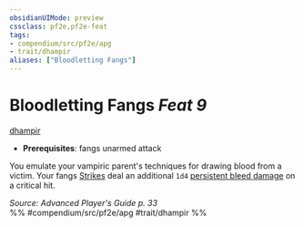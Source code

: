 ```yaml
---
obsidianUIMode: preview
cssclass: pf2e,pf2e-feat
tags:
- compendium/src/pf2e/apg
- trait/dhampir
aliases: ["Bloodletting Fangs"]
---
```

# Bloodletting Fangs  *Feat 9*  
[dhampir](rules/traits/dhampir-b1.md "Dhampir Ancestry & Heritage Trait")  

- **Prerequisites**: fangs unarmed attack

You emulate your vampiric parent's techniques for drawing blood from a victim. Your fangs [Strikes](rules/actions/strike.md) deal an additional `1d4` [persistent bleed damage](rules/conditions.md#Persistent%20Damage) on a critical hit.

*Source: Advanced Player's Guide p. 33*  
%% #compendium/src/pf2e/apg #trait/dhampir %%